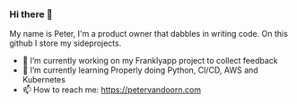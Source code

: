 ### Hi there 👋
My name is Peter, I'm a product owner that dabbles in writing code. On this github I store my sideprojects. 
- 🔭 I’m currently working on my Franklyapp project to collect feedback 
- 🌱 I’m currently learning Properly doing Python, CI/CD, AWS and Kubernetes
- 📫 How to reach me: https://petervandoorn.com

<!--
**two-trick-pony-NL/two-trick-pony-NL** is a ✨ _special_ ✨ repository because its `README.md` (this file) appears on your GitHub profile.

Here are some ideas to get you started:

- 🔭 I’m currently working on ...
- 🌱 I’m currently learning ...
- 👯 I’m looking to collaborate on ...
- 🤔 I’m looking for help with ...
- 💬 Ask me about ...
- 📫 How to reach me: ...
- 😄 Pronouns: ...
- ⚡ Fun fact: ...
-->
